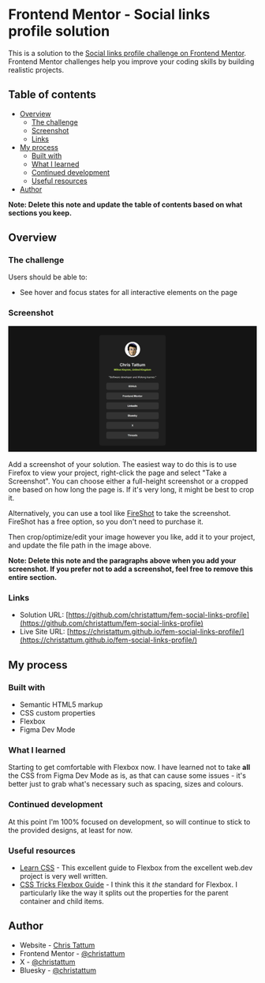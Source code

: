 # Frontend Mentor - Social links profile solution

This is a solution to the [Social links profile challenge on Frontend Mentor](https://www.frontendmentor.io/challenges/social-links-profile-UG32l9m6dQ). Frontend Mentor challenges help you improve your coding skills by building realistic projects. 

## Table of contents

- [Overview](#overview)
  - [The challenge](#the-challenge)
  - [Screenshot](#screenshot)
  - [Links](#links)
- [My process](#my-process)
  - [Built with](#built-with)
  - [What I learned](#what-i-learned)
  - [Continued development](#continued-development)
  - [Useful resources](#useful-resources)
- [Author](#author)

**Note: Delete this note and update the table of contents based on what sections you keep.**

## Overview

### The challenge

Users should be able to:

- See hover and focus states for all interactive elements on the page

### Screenshot

![](./screenshot.png)

Add a screenshot of your solution. The easiest way to do this is to use Firefox to view your project, right-click the page and select "Take a Screenshot". You can choose either a full-height screenshot or a cropped one based on how long the page is. If it's very long, it might be best to crop it.

Alternatively, you can use a tool like [FireShot](https://getfireshot.com/) to take the screenshot. FireShot has a free option, so you don't need to purchase it. 

Then crop/optimize/edit your image however you like, add it to your project, and update the file path in the image above.

**Note: Delete this note and the paragraphs above when you add your screenshot. If you prefer not to add a screenshot, feel free to remove this entire section.**

### Links

- Solution URL: [https://github.com/christattum/fem-social-links-profile](https://github.com/christattum/fem-social-links-profile)
- Live Site URL: [https://christattum.github.io/fem-social-links-profile/](https://christattum.github.io/fem-social-links-profile/)

## My process

### Built with

- Semantic HTML5 markup
- CSS custom properties
- Flexbox
- Figma Dev Mode

### What I learned

Starting to get comfortable with Flexbox now. I have learned not to take **all** the CSS from Figma Dev Mode as is, as that can cause some issues - it's better just to grab what's necessary such as spacing, sizes and colours.

### Continued development

At this point I'm 100% focused on development, so will continue to stick to the provided designs, at least for now.

### Useful resources

- [Learn CSS](https://web.dev/learn/css/flexbox) - This excellent guide to Flexbox from the excellent web.dev project is very well written.
- [CSS Tricks Flexbox Guide](https://css-tricks.com/snippets/css/a-guide-to-flexbox/) - I think this it *the* standard for Flexbox. I particularly like the way it splits out the properties for the parent container and child items.

## Author

- Website - [Chris Tattum](https://christattum.com)
- Frontend Mentor - [@christattum](https://www.frontendmentor.io/profile/christattum)
- X - [@christattum](https://www.x.com/christattum)
- Bluesky - [@christattum](https://bsky.app/profile/christattum.bsky.social)

